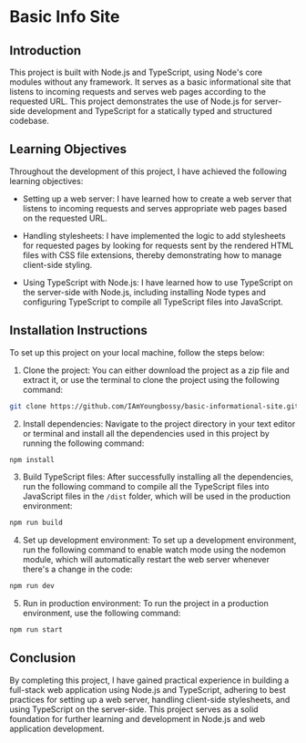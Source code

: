 # Basic Info Site

## Introduction

This project is built with Node.js and TypeScript, using Node's core modules without any framework. It serves as a basic informational site that listens to incoming requests and serves web pages according to the requested URL. This project demonstrates the use of Node.js for server-side development and TypeScript for a statically typed and structured codebase.

## Learning Objectives

Throughout the development of this project, I have achieved the following learning objectives:

- Setting up a web server: I have learned how to create a web server that listens to incoming requests and serves appropriate web pages based on the requested URL.

- Handling stylesheets: I have implemented the logic to add stylesheets for requested pages by looking for requests sent by the rendered HTML files with CSS file extensions, thereby demonstrating how to manage client-side styling.

- Using TypeScript with Node.js: I have learned how to use TypeScript on the server-side with Node.js, including installing Node types and configuring TypeScript to compile all TypeScript files into JavaScript.

## Installation Instructions

To set up this project on your local machine, follow the steps below:

1. Clone the project: You can either download the project as a zip file and extract it, or use the terminal to clone the project using the following command:

```bash
git clone https://github.com/IAmYoungbossy/basic-informational-site.git
```

2. Install dependencies: Navigate to the project directory in your text editor or terminal and install all the dependencies used in this project by running the following command:

```bash
npm install
```

3. Build TypeScript files: After successfully installing all the dependencies, run the following command to compile all the TypeScript files into JavaScript files in the `/dist` folder, which will be used in the production environment:

```bash
npm run build
```

4. Set up development environment: To set up a development environment, run the following command to enable watch mode using the nodemon module, which will automatically restart the web server whenever there's a change in the code:

```bash
npm run dev
```

5. Run in production environment: To run the project in a production environment, use the following command:

```bash
npm run start
```

## Conclusion

By completing this project, I have gained practical experience in building a full-stack web application using Node.js and TypeScript, adhering to best practices for setting up a web server, handling client-side stylesheets, and using TypeScript on the server-side. This project serves as a solid foundation for further learning and development in Node.js and web application development.
